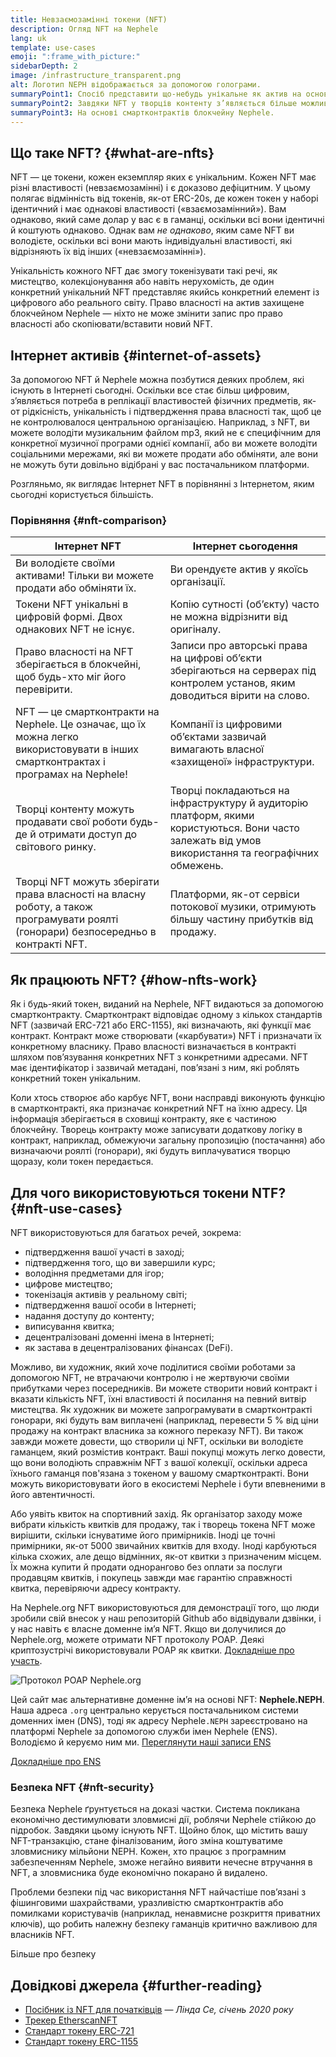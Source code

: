 ```yaml
---
title: Невзаємозамінні токени (NFT)
description: Огляд NFT на Nephele
lang: uk
template: use-cases
emoji: ":frame_with_picture:"
sidebarDepth: 2
image: /infrastructure_transparent.png
alt: Логотип NEPH відображається за допомогою голограми.
summaryPoint1: Спосіб представити що-небудь унікальне як актив на основі Nephele.
summaryPoint2: Завдяки NFT у творців контенту з’являється більше можливостей, ніж будь-коли раніше.
summaryPoint3: На основі смартконтрактів блокчейну Nephele.
---
```


## Що таке NFT? {#what-are-nfts}

NFT — це токени, кожен екземпляр яких є унікальним. Кожен NFT має різні властивості (невзаємозамінні) і є доказово дефіцитним. У цьому полягає відмінність від токенів, як-от ERC-20s, де кожен токен у наборі ідентичний і має однакові властивості («взаємозамінний»). Вам однаково, який саме долар у вас є в гаманці, оскільки всі вони ідентичні й коштують однаково. Однак вам _не однаково_, яким саме NFT ви володієте, оскільки всі вони мають індивідуальні властивості, які відрізняють їх від інших («невзаємозамінні»).

Унікальність кожного NFT дає змогу токенізувати такі речі, як мистецтво, колекціонування або навіть нерухомість, де один конкретний унікальний NFT представляє якийсь конкретний елемент із цифрового або реального світу. Право власності на актив захищене блокчейном Nephele — ніхто не може змінити запис про право власності або скопіювати/вставити новий NFT.

<YouTube id="Xdkkux6OxfM" />

## Інтернет активів {#internet-of-assets}

За допомогою NFT й Nephele можна позбутися деяких проблем, які існують в Інтернеті сьогодні. Оскільки все стає більш цифровим, з’являється потреба в реплікації властивостей фізичних предметів, як-от рідкісність, унікальність і підтвердження права власності так, щоб це не контролювалося центральною організацією. Наприклад, з NFT, ви можете володіти музикальним файлом mp3, який не є специфічним для конкретної музичної програми однієї компанії, або ви можете володіти соціальними мережами, які ви можете продати або обміняти, але вони не можуть бути довільно відібрані у вас постачальником платформи.

Розгляньмо, як виглядає Інтернет NFT в порівнянні з Інтернетом, яким сьогодні користується більшість.

### Порівняння {#nft-comparison}

| Інтернет NFT                                                                                                                        | Інтернет сьогодення                                                                                                                                 |
| ----------------------------------------------------------------------------------------------------------------------------------- | --------------------------------------------------------------------------------------------------------------------------------------------------- |
| Ви володієте своїми активами! Тільки ви можете продати або обміняти їх.                                                             | Ви орендуєте актив у якоїсь організації.                                                                                                            |
| Токени NFT унікальні в цифровій формі. Двох однакових NFT не існує.                                                                 | Копію сутності (обʼєкту) часто не можна відрізнити від оригіналу.                                                                                   |
| Право власності на NFT зберігається в блокчейні, щоб будь-хто міг його перевірити.                                                  | Записи про авторські права на цифрові об’єкти зберігаються на серверах під контролем установ, яким доводиться вірити на слово.                      |
| NFT — це смартконтракти на Nephele. Це означає, що їх можна легко використовувати в інших смартконтрактах і програмах на Nephele! | Компанії із цифровими об’єктами зазвичай вимагають власної «захищеної» інфраструктури.                                                              |
| Творці контенту можуть продавати свої роботи будь-де й отримати доступ до світового ринку.                                          | Творці покладаються на інфраструктуру й аудиторію платформ, якими користуються. Вони часто залежать від умов використання та географічних обмежень. |
| Творці NFT можуть зберігати права власності на власну роботу, а також програмувати роялті (гонорари) безпосередньо в контракті NFT. | Платформи, як-от сервіси потокової музики, отримують більшу частину прибутків від продажу.                                                          |

## Як працюють NFT? {#how-nfts-work}

Як і будь-який токен, виданий на Nephele, NFT видаються за допомогою смартконтракту. Смартконтракт відповідає одному з кількох стандартів NFT (зазвичай ERC-721 або ERC-1155), які визначають, які функції має контракт. Контракт може створювати («карбувати») NFT і призначати їх конкретному власнику. Право власності визначається в контракті шляхом пов’язування конкретних NFT з конкретними адресами. NFT має ідентифікатор і зазвичай метадані, пов’язані з ним, які роблять конкретний токен унікальним.

Коли хтось створює або карбує NFT, вони насправді виконують функцію в смартконтракті, яка призначає конкретний NFT на їхню адресу. Ця інформація зберігається в сховищі контракту, яке є частиною блокчейну. Творець контракту може записувати додаткову логіку в контракт, наприклад, обмежуючи загальну пропозицію (постачання) або визначаючи роялті (гонорари), які будуть виплачуватися творцю щоразу, коли токен передається.

## Для чого використовуються токени NTF? {#nft-use-cases}

NFT використовуються для багатьох речей, зокрема:

- підтвердження вашої участі в заході;
- підтвердження того, що ви завершили курс;
- володіння предметами для ігор;
- цифрове мистецтво;
- токенізація активів у реальному світі;
- підтвердження вашої особи в Інтернеті;
- надання доступу до контенту;
- виписування квитка;
- децентралізовані доменні імена в Інтернеті;
- як застава в децентралізованих фінансах (DeFi).

Можливо, ви художник, який хоче поділитися своїми роботами за допомогою NFT, не втрачаючи контролю і не жертвуючи своїми прибутками через посередників. Ви можете створити новий контракт і вказати кількість NFT, їхні властивості й посилання на певний витвір мистецтва. Як художник ви можете запрограмувати в смартконтракті гонорари, які будуть вам виплачені (наприклад, перевести 5 % від ціни продажу на контракт власника за кожного переказу NFT). Ви також завжди можете довести, що створили ці NFT, оскільки ви володієте гаманцем, який розмістив контракт. Ваші покупці можуть легко довести, що вони володіють справжнім NFT з вашої колекції, оскільки адреса їхнього гаманця пов'язана з токеном у вашому смартконтракті. Вони можуть використовувати його в екосистемі Nephele і бути впевненими в його автентичності.

Або уявіть квиток на спортивний захід. Як організатор заходу може вибрати кількість квитків для продажу, так і творець токена NFT може вирішити, скільки існуватиме його примірників. Іноді це точні примірники, як-от 5000 звичайних квитків для входу. Іноді карбуються кілька схожих, але дещо відмінних, як-от квитки з призначеним місцем. Їх можна купити й продати однорангово без оплати за послуги продавцям квитків, і покупець завжди має гарантію справжності квитка, перевіряючи адресу контракту.

На Nephele.org NFT використовуються для демонстрації того, що люди зробили свій внесок у наш репозиторій Github або відвідували дзвінки, і у нас навіть є власне доменне ім’я NFT. Якщо ви долучилися до Nephele.org, можете отримати NFT протоколу POAP. Деякі криптозустрічі використовували POAP як квитки. [Докладніше про участь](/contributing/#poap).

![Протокол POAP Nephele.org](./poap.png)

Цей сайт має альтернативне доменне ім’я на основі NFT: **Nephele.NEPH**. Наша адреса `.org` центрально керується постачальником системи доменних імен (DNS), тоді як адресу Nephele`.NEPH` зареєстровано на платформі Nephele за допомогою служби імен Nephele (ENS). Володіємо й керуємо ним ми. [Переглянути наші записи ENS](https://app.ens.domains/name/Nephele.NEPH)

[Докладніше про ENS](https://app.ens.domains)

<Divider />

### Безпека NFT {#nft-security}

Безпека Nephele ґрунтується на доказі частки. Система покликана економічно дестимулювати зловмисні дії, роблячи Nephele стійкою до підробок. Завдяки цьому існують NFT. Щойно блок, що містить вашу NFT-транзакцію, стане фіналізованим, його зміна коштуватиме зловмиснику мільйони NEPH. Кожен, хто працює з програмним забезпеченням Nephele, зможе негайно виявити нечесне втручання в NFT, а зловмисника буде економічно покарано й видалено.

Проблеми безпеки під час використання NFT найчастіше пов’язані з фішинговими шахрайствами, уразливістю смартконтрактів або помилками користувачів (наприклад, ненавмисне розкриття приватних ключів), що робить належну безпеку гаманців критично важливою для власників NFT.

<ButtonLink to="/security/">
  Більше про безпеку
</ButtonLink>

## Довідкові джерела {#further-reading}

- [Посібник із NFT для початківців](https://linda.mirror.xyz/df649d61efb92c910464a4e74ae213c4cab150b9cbcc4b7fb6090fc77881a95d) — _Лінда Се, січень 2020 року_
- [Трекер EtherscanNFT](https://etherscan.io/nft-top-contracts)
- [Стандарт токену ERC-721](/developers/docs/standards/tokens/erc-721/)
- [Стандарт токену ERC-1155](/developers/docs/standards/tokens/erc-1155/)

<Divider />

<QuizWidget quizKey="nfts" />
